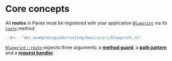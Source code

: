 # Core concepts

All **routes** in Pavex must be registered with your application [`Blueprint`][Blueprint] via
its [`route`][Blueprint::route] method:

```rust hl_lines="6"
--8<-- "doc_examples/guide/routing/basics/src/blueprint.rs"
```

[`Blueprint::route`][Blueprint::route] expects three arguments: a [**method guard**](method_guards.md), a [**path pattern**](path_patterns.md) and a [**request
handler**](request_handlers.md).

[Blueprint]: ../../../api_reference/pavex/blueprint/struct.Blueprint.html
[Blueprint::route]: ../../../api_reference/pavex/blueprint/struct.Blueprint.html#method.route
